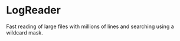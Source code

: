 # LogReader
Fast reading of large files with millions of lines and searching using a wildcard mask.
